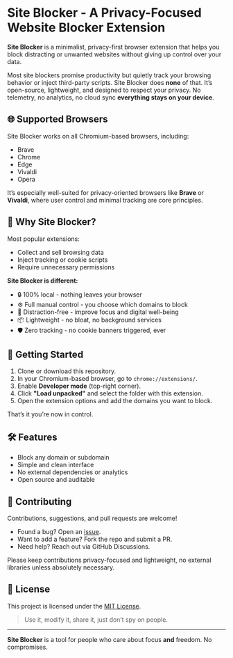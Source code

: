 # Site Blocker - A Privacy-Focused Website Blocker Extension

**Site Blocker** is a minimalist, privacy-first browser extension that helps you block distracting or unwanted websites without giving up control over your data.

Most site blockers promise productivity but quietly track your browsing behavior or inject third-party scripts. Site Blocker does **none** of that. It’s open-source, lightweight, and designed to respect your privacy. No telemetry, no analytics, no cloud sync **everything stays on your device**.

## 🌐 Supported Browsers

Site Blocker works on all Chromium-based browsers, including:
- Brave 
- Chrome   
- Edge  
- Vivaldi
- Opera

It’s especially well-suited for privacy-oriented browsers like **Brave** or **Vivaldi**, where user control and minimal tracking are core principles.

## 🔐 Why Site Blocker?

Most popular extensions:
- Collect and sell browsing data
- Inject tracking or cookie scripts
- Require unnecessary permissions

**Site Blocker is different:**
- 🔒 100% local - nothing leaves your browser
- ⚙️ Full manual control - you choose which domains to block
- 🧠 Distraction-free - improve focus and digital well-being
- 📦 Lightweight - no bloat, no background services
- 🛡️ Zero tracking - no cookie banners triggered, ever

## 🚀 Getting Started

1. Clone or download this repository.
2. In your Chromium-based browser, go to `chrome://extensions/`.
3. Enable **Developer mode** (top-right corner).
4. Click **"Load unpacked"** and select the folder with this extension.
5. Open the extension options and add the domains you want to block.

That’s it you’re now in control.

## 🛠 Features

- Block any domain or subdomain
- Simple and clean interface
- No external dependencies or analytics
- Open source and auditable

## 🤝 Contributing

Contributions, suggestions, and pull requests are welcome!

- Found a bug? Open an [issue](https://github.com/Loki-it/Site-Blocker/issues).
- Want to add a feature? Fork the repo and submit a PR.
- Need help? Reach out via GitHub Discussions.

Please keep contributions privacy-focused and lightweight, no external libraries unless absolutely necessary.

## 📜 License

This project is licensed under the [MIT License](LICENSE).

> Use it, modify it, share it, just don’t spy on people.

---

**Site Blocker** is a tool for people who care about focus **and** freedom. No compromises.

